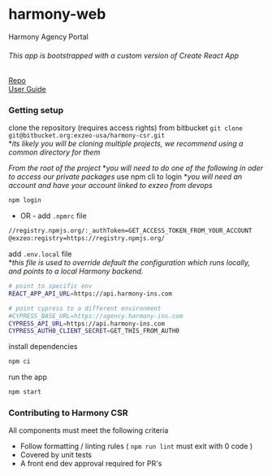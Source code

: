 # harmony-web
Harmony Agency Portal

###### This app is bootstrapped with a custom version of Create React App
[Repo](https://github.com/facebook/create-react-app)  
[User Guide](https://facebook.github.io/create-react-app/)

### Getting setup
clone the repository (requires access rights) from bitbucket
`git clone git@bitbucket.org:exzeo-usa/harmony-csr.git`  
*_its likely you will be cloning multiple projects, we recommend using a common directory for them_

*From the root of the project*
**you will need to do one of the following in oder to access our private packages*
use npm cli to login **you will need an account and have your account linked to exzeo from devops*
```bash
npm login
```
- OR -
add `.npmrc` file
```bash
//registry.npmjs.org/:_authToken=GET_ACCESS_TOKEN_FROM_YOUR_ACCOUNT
@exzeo:registry=https://registry.npmjs.org/
```


add `.env.local` file  
**this file is used to override default the configuration which runs locally, and points to a local Harmony backend.*  
```.bash
# point to specific env
REACT_APP_API_URL=https://api.harmony-ins.com

# point cypress to a different environment
#CYPRESS_BASE_URL=https://agency.harmony-ins.com
CYPRESS_API_URL=https://api.harmony-ins.com
CYPRESS_AUTH0_CLIENT_SECRET=GET_THIS_FROM_AUTH0
```

install dependencies
```bash
npm ci
```

run the app
```bash
npm start
```

### Contributing to Harmony CSR

All components must meet the following criteria
* Follow formatting / linting rules ( `npm run lint` must exit with 0 code )
* Covered by unit tests
* A front end dev approval required for PR's
